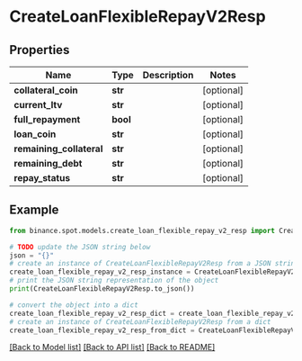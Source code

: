 # CreateLoanFlexibleRepayV2Resp


## Properties

Name | Type | Description | Notes
------------ | ------------- | ------------- | -------------
**collateral_coin** | **str** |  | [optional] 
**current_ltv** | **str** |  | [optional] 
**full_repayment** | **bool** |  | [optional] 
**loan_coin** | **str** |  | [optional] 
**remaining_collateral** | **str** |  | [optional] 
**remaining_debt** | **str** |  | [optional] 
**repay_status** | **str** |  | [optional] 

## Example

```python
from binance.spot.models.create_loan_flexible_repay_v2_resp import CreateLoanFlexibleRepayV2Resp

# TODO update the JSON string below
json = "{}"
# create an instance of CreateLoanFlexibleRepayV2Resp from a JSON string
create_loan_flexible_repay_v2_resp_instance = CreateLoanFlexibleRepayV2Resp.from_json(json)
# print the JSON string representation of the object
print(CreateLoanFlexibleRepayV2Resp.to_json())

# convert the object into a dict
create_loan_flexible_repay_v2_resp_dict = create_loan_flexible_repay_v2_resp_instance.to_dict()
# create an instance of CreateLoanFlexibleRepayV2Resp from a dict
create_loan_flexible_repay_v2_resp_from_dict = CreateLoanFlexibleRepayV2Resp.from_dict(create_loan_flexible_repay_v2_resp_dict)
```
[[Back to Model list]](../README.md#documentation-for-models) [[Back to API list]](../README.md#documentation-for-api-endpoints) [[Back to README]](../README.md)



